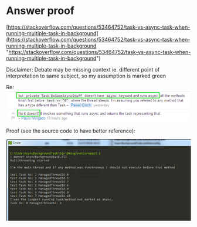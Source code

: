 
# Answer proof #



[https://stackoverflow.com/questions/53464752/task-vs-async-task-when-running-multiple-task-in-background](https://stackoverflow.com/questions/53464752/task-vs-async-task-when-running-multiple-task-in-background "https://stackoverflow.com/questions/53464752/task-vs-async-task-when-running-multiple-task-in-background")

Disclaimer: Debate may be missing context ie. different point of interpretation to same subject, so my assumption is marked green

Re:
![](so-pm-a.png)

Proof (see the source code to have better reference):

![](task-result.png)